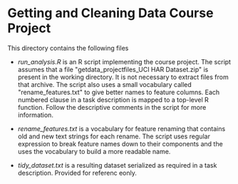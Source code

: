 # Getting and Cleaning Data Course Project

This directory contains the following files

- *run_analysis.R* is an R script implementing the course project. The script assumes that a file
"getdata_projectfiles_UCI HAR Dataset.zip" is present in the working directory. It is not necessary
to extract files from that archive. The script also uses a small vocabulary called "rename_features.txt"
to give better names to feature columns. Each numbered clause in a task description is mapped to a
top-level R function. Follow the descriptive comments in the script for more information.

- *rename_features.txt* is a vocabulary for feature renaming that contains old and new text strings
for each rename. The script uses regular expression to break feature names down to their components
and the uses the vocabulary to build a more readable name.

- *tidy_dataset.txt* is a resulting dataset serialized as required in a task description. Provided for referenc eonly.